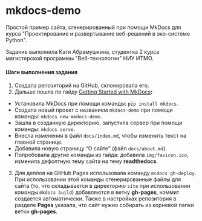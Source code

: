 # mkdocs-demo

Простой пример сайта, сгенерированный при помощи MkDocs для курса "Проектирование и развертывание веб-решений в эко-системе Python".

Задание выполнила Катя Абрамушкина, студентка 2 курса магистерской программы "Веб-технологии" НИУ ИТМО.

#### Шаги выполнения задания

1. Создала репозиторий на GitHub, склонировала его.
2. Дальше пошла по гайду [Getting Started with MkDocs](https://www.mkdocs.org/getting-started/)**:**

- Установила MkDocs при помощи команды: `pip install mkdocs`.
- Создала новый проект с названием `mkdocs-demo` при помощи команды: `mkdocs new mkdocs-demo`.
- Зашла в созданную директорию, запустила сервер при помощи команды: `mkdocs serve`.
- Внесла изменения в файл `docs/index.md`, чтобы изменить текст на главной странице.
- Добавила новую страницу “О сайте” (файл `docs/about.md`).
- Попробовала другие команды из гайда: добавила `img/favicon.ico`, изменила дефолтную тему сайта на тему **readthedocs**.

3. Для деплоя на GitHub Pages использовала команду `mcdocs gh-deploy`. При использовании этой команды сгенерированные файлы для сайта (то, что складывается в директорию `site` при использовании команды `mkdocs build`) добавляются в ветку **gh-pages**, коммит создается автоматически. Также в настройках репозитория в разделе **Pages** указала, что сайт нужно собирать из корневой папки ветки **gh-pages**.
